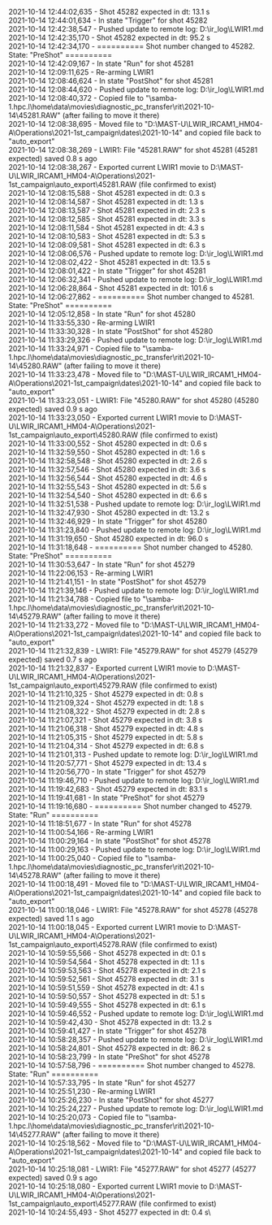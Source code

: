2021-10-14 12:44:02,635 - Shot 45282 expected in dt: 13.1 s\
2021-10-14 12:44:01,634 - In state "Trigger" for shot 45282\
2021-10-14 12:42:38,547 - Pushed update to remote log: D:\ir_log\LWIR1.md\
2021-10-14 12:42:35,170 - Shot 45282 expected in dt: 95.2 s\
2021-10-14 12:42:34,170 - ========== Shot number changed to 45282. State: "PreShot" ==========\
2021-10-14 12:42:09,167 - In state "Run" for shot 45281\
2021-10-14 12:09:11,625 - Re-arming LWIR1\
2021-10-14 12:08:46,624 - In state "PostShot" for shot 45281\
2021-10-14 12:08:44,620 - Pushed update to remote log: D:\ir_log\LWIR1.md\
2021-10-14 12:08:40,372 - Copied file to "\\samba-1.hpc.l\home\data\movies\diagnostic_pc_transfer\rit\2021-10-14\45281.RAW" (after failing to move it there)\
2021-10-14 12:08:38,695 - Moved file to "D:\MAST-U\LWIR_IRCAM1_HM04-A\Operations\2021-1st_campaign\dates\2021-10-14" and copied file back to "auto_export"\
2021-10-14 12:08:38,269 - LWIR1: File "45281.RAW" for shot 45281 (45281 expected) saved 0.8 s ago\
2021-10-14 12:08:38,267 - Exported current LWIR1 movie to D:\MAST-U\LWIR_IRCAM1_HM04-A\Operations\2021-1st_campaign\auto_export\45281.RAW (file confirmed to exist)\
2021-10-14 12:08:15,588 - Shot 45281 expected in dt: 0.3 s\
2021-10-14 12:08:14,587 - Shot 45281 expected in dt: 1.3 s\
2021-10-14 12:08:13,587 - Shot 45281 expected in dt: 2.3 s\
2021-10-14 12:08:12,585 - Shot 45281 expected in dt: 3.3 s\
2021-10-14 12:08:11,584 - Shot 45281 expected in dt: 4.3 s\
2021-10-14 12:08:10,583 - Shot 45281 expected in dt: 5.3 s\
2021-10-14 12:08:09,581 - Shot 45281 expected in dt: 6.3 s\
2021-10-14 12:08:06,576 - Pushed update to remote log: D:\ir_log\LWIR1.md\
2021-10-14 12:08:02,422 - Shot 45281 expected in dt: 13.5 s\
2021-10-14 12:08:01,422 - In state "Trigger" for shot 45281\
2021-10-14 12:06:32,341 - Pushed update to remote log: D:\ir_log\LWIR1.md\
2021-10-14 12:06:28,864 - Shot 45281 expected in dt: 101.6 s\
2021-10-14 12:06:27,862 - ========== Shot number changed to 45281. State: "PreShot" ==========\
2021-10-14 12:05:12,858 - In state "Run" for shot 45280\
2021-10-14 11:33:55,330 - Re-arming LWIR1\
2021-10-14 11:33:30,328 - In state "PostShot" for shot 45280\
2021-10-14 11:33:29,326 - Pushed update to remote log: D:\ir_log\LWIR1.md\
2021-10-14 11:33:24,971 - Copied file to "\\samba-1.hpc.l\home\data\movies\diagnostic_pc_transfer\rit\2021-10-14\45280.RAW" (after failing to move it there)\
2021-10-14 11:33:23,478 - Moved file to "D:\MAST-U\LWIR_IRCAM1_HM04-A\Operations\2021-1st_campaign\dates\2021-10-14" and copied file back to "auto_export"\
2021-10-14 11:33:23,051 - LWIR1: File "45280.RAW" for shot 45280 (45280 expected) saved 0.9 s ago\
2021-10-14 11:33:23,050 - Exported current LWIR1 movie to D:\MAST-U\LWIR_IRCAM1_HM04-A\Operations\2021-1st_campaign\auto_export\45280.RAW (file confirmed to exist)\
2021-10-14 11:33:00,552 - Shot 45280 expected in dt: 0.6 s\
2021-10-14 11:32:59,550 - Shot 45280 expected in dt: 1.6 s\
2021-10-14 11:32:58,548 - Shot 45280 expected in dt: 2.6 s\
2021-10-14 11:32:57,546 - Shot 45280 expected in dt: 3.6 s\
2021-10-14 11:32:56,544 - Shot 45280 expected in dt: 4.6 s\
2021-10-14 11:32:55,543 - Shot 45280 expected in dt: 5.6 s\
2021-10-14 11:32:54,540 - Shot 45280 expected in dt: 6.6 s\
2021-10-14 11:32:51,538 - Pushed update to remote log: D:\ir_log\LWIR1.md\
2021-10-14 11:32:47,930 - Shot 45280 expected in dt: 13.2 s\
2021-10-14 11:32:46,929 - In state "Trigger" for shot 45280\
2021-10-14 11:31:23,840 - Pushed update to remote log: D:\ir_log\LWIR1.md\
2021-10-14 11:31:19,650 - Shot 45280 expected in dt: 96.0 s\
2021-10-14 11:31:18,648 - ========== Shot number changed to 45280. State: "PreShot" ==========\
2021-10-14 11:30:53,647 - In state "Run" for shot 45279\
2021-10-14 11:22:06,153 - Re-arming LWIR1\
2021-10-14 11:21:41,151 - In state "PostShot" for shot 45279\
2021-10-14 11:21:39,146 - Pushed update to remote log: D:\ir_log\LWIR1.md\
2021-10-14 11:21:34,788 - Copied file to "\\samba-1.hpc.l\home\data\movies\diagnostic_pc_transfer\rit\2021-10-14\45279.RAW" (after failing to move it there)\
2021-10-14 11:21:33,272 - Moved file to "D:\MAST-U\LWIR_IRCAM1_HM04-A\Operations\2021-1st_campaign\dates\2021-10-14" and copied file back to "auto_export"\
2021-10-14 11:21:32,839 - LWIR1: File "45279.RAW" for shot 45279 (45279 expected) saved 0.7 s ago\
2021-10-14 11:21:32,837 - Exported current LWIR1 movie to D:\MAST-U\LWIR_IRCAM1_HM04-A\Operations\2021-1st_campaign\auto_export\45279.RAW (file confirmed to exist)\
2021-10-14 11:21:10,325 - Shot 45279 expected in dt: 0.8 s\
2021-10-14 11:21:09,324 - Shot 45279 expected in dt: 1.8 s\
2021-10-14 11:21:08,322 - Shot 45279 expected in dt: 2.8 s\
2021-10-14 11:21:07,321 - Shot 45279 expected in dt: 3.8 s\
2021-10-14 11:21:06,318 - Shot 45279 expected in dt: 4.8 s\
2021-10-14 11:21:05,315 - Shot 45279 expected in dt: 5.8 s\
2021-10-14 11:21:04,314 - Shot 45279 expected in dt: 6.8 s\
2021-10-14 11:21:01,313 - Pushed update to remote log: D:\ir_log\LWIR1.md\
2021-10-14 11:20:57,771 - Shot 45279 expected in dt: 13.4 s\
2021-10-14 11:20:56,770 - In state "Trigger" for shot 45279\
2021-10-14 11:19:46,710 - Pushed update to remote log: D:\ir_log\LWIR1.md\
2021-10-14 11:19:42,683 - Shot 45279 expected in dt: 83.1 s\
2021-10-14 11:19:41,681 - In state "PreShot" for shot 45279\
2021-10-14 11:19:16,680 - ========== Shot number changed to 45279. State: "Run" ==========\
2021-10-14 11:18:51,677 - In state "Run" for shot 45278\
2021-10-14 11:00:54,166 - Re-arming LWIR1\
2021-10-14 11:00:29,164 - In state "PostShot" for shot 45278\
2021-10-14 11:00:29,163 - Pushed update to remote log: D:\ir_log\LWIR1.md\
2021-10-14 11:00:25,040 - Copied file to "\\samba-1.hpc.l\home\data\movies\diagnostic_pc_transfer\rit\2021-10-14\45278.RAW" (after failing to move it there)\
2021-10-14 11:00:18,491 - Moved file to "D:\MAST-U\LWIR_IRCAM1_HM04-A\Operations\2021-1st_campaign\dates\2021-10-14" and copied file back to "auto_export"\
2021-10-14 11:00:18,046 - LWIR1: File "45278.RAW" for shot 45278 (45278 expected) saved 1.1 s ago\
2021-10-14 11:00:18,045 - Exported current LWIR1 movie to D:\MAST-U\LWIR_IRCAM1_HM04-A\Operations\2021-1st_campaign\auto_export\45278.RAW (file confirmed to exist)\
2021-10-14 10:59:55,566 - Shot 45278 expected in dt: 0.1 s\
2021-10-14 10:59:54,564 - Shot 45278 expected in dt: 1.1 s\
2021-10-14 10:59:53,563 - Shot 45278 expected in dt: 2.1 s\
2021-10-14 10:59:52,561 - Shot 45278 expected in dt: 3.1 s\
2021-10-14 10:59:51,559 - Shot 45278 expected in dt: 4.1 s\
2021-10-14 10:59:50,557 - Shot 45278 expected in dt: 5.1 s\
2021-10-14 10:59:49,555 - Shot 45278 expected in dt: 6.1 s\
2021-10-14 10:59:46,552 - Pushed update to remote log: D:\ir_log\LWIR1.md\
2021-10-14 10:59:42,430 - Shot 45278 expected in dt: 13.2 s\
2021-10-14 10:59:41,427 - In state "Trigger" for shot 45278\
2021-10-14 10:58:28,357 - Pushed update to remote log: D:\ir_log\LWIR1.md\
2021-10-14 10:58:24,801 - Shot 45278 expected in dt: 86.2 s\
2021-10-14 10:58:23,799 - In state "PreShot" for shot 45278\
2021-10-14 10:57:58,796 - ========== Shot number changed to 45278. State: "Run" ==========\
2021-10-14 10:57:33,795 - In state "Run" for shot 45277\
2021-10-14 10:25:51,230 - Re-arming LWIR1\
2021-10-14 10:25:26,230 - In state "PostShot" for shot 45277\
2021-10-14 10:25:24,227 - Pushed update to remote log: D:\ir_log\LWIR1.md\
2021-10-14 10:25:20,073 - Copied file to "\\samba-1.hpc.l\home\data\movies\diagnostic_pc_transfer\rit\2021-10-14\45277.RAW" (after failing to move it there)\
2021-10-14 10:25:18,562 - Moved file to "D:\MAST-U\LWIR_IRCAM1_HM04-A\Operations\2021-1st_campaign\dates\2021-10-14" and copied file back to "auto_export"\
2021-10-14 10:25:18,081 - LWIR1: File "45277.RAW" for shot 45277 (45277 expected) saved 0.9 s ago\
2021-10-14 10:25:18,080 - Exported current LWIR1 movie to D:\MAST-U\LWIR_IRCAM1_HM04-A\Operations\2021-1st_campaign\auto_export\45277.RAW (file confirmed to exist)\
2021-10-14 10:24:55,493 - Shot 45277 expected in dt: 0.4 s\
